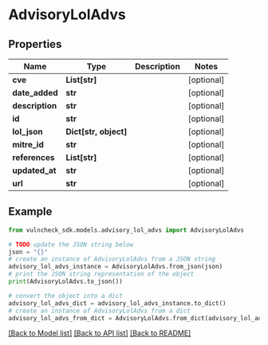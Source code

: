 # AdvisoryLolAdvs


## Properties

Name | Type | Description | Notes
------------ | ------------- | ------------- | -------------
**cve** | **List[str]** |  | [optional] 
**date_added** | **str** |  | [optional] 
**description** | **str** |  | [optional] 
**id** | **str** |  | [optional] 
**lol_json** | **Dict[str, object]** |  | [optional] 
**mitre_id** | **str** |  | [optional] 
**references** | **List[str]** |  | [optional] 
**updated_at** | **str** |  | [optional] 
**url** | **str** |  | [optional] 

## Example

```python
from vulncheck_sdk.models.advisory_lol_advs import AdvisoryLolAdvs

# TODO update the JSON string below
json = "{}"
# create an instance of AdvisoryLolAdvs from a JSON string
advisory_lol_advs_instance = AdvisoryLolAdvs.from_json(json)
# print the JSON string representation of the object
print(AdvisoryLolAdvs.to_json())

# convert the object into a dict
advisory_lol_advs_dict = advisory_lol_advs_instance.to_dict()
# create an instance of AdvisoryLolAdvs from a dict
advisory_lol_advs_from_dict = AdvisoryLolAdvs.from_dict(advisory_lol_advs_dict)
```
[[Back to Model list]](../README.md#documentation-for-models) [[Back to API list]](../README.md#documentation-for-api-endpoints) [[Back to README]](../README.md)


